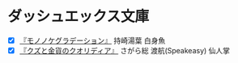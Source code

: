 # ダッシュエックス文庫

* [x] [『モノノケグラデーション』](http://www.amazon.co.jp/dp/4086310279/) 持崎湯葉 白身魚
* [x] [『クズと金貨のクオリディア』](http://www.amazon.co.jp/dp/4086310244/) さがら総 渡航(Speakeasy) 仙人掌
